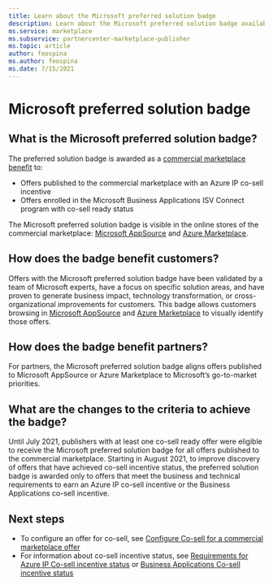```yaml
---
title: Learn about the Microsoft preferred solution badge
description: Learn about the Microsoft preferred solution badge available in Azure Marketplace. 
ms.service: marketplace 
ms.subservice: partnercenter-marketplace-publisher
ms.topic: article
author: feospina
ms.author: feospina
ms.date: 7/15/2021
---
```


# Microsoft preferred solution badge

## What is the Microsoft preferred solution badge?

The preferred solution badge is awarded as a [commercial marketplace benefit](/azure/marketplace/co-sell-overview) to:

- Offers published to the commercial marketplace with an Azure IP co-sell incentive
- Offers enrolled in the Microsoft Business Applications ISV Connect program with co-sell ready status

The Microsoft preferred solution badge is visible in the online stores of the commercial marketplace: [Microsoft AppSource](https://appsource.microsoft.com/en-us/home) and [Azure Marketplace](https://azuremarketplace.microsoft.com/en-us/home).

## How does the badge benefit customers?

Offers with the Microsoft preferred solution badge have been validated by a team of Microsoft experts, have a focus on specific solution areas, and have proven to generate business impact, technology transformation, or cross-organizational improvements for customers. This badge allows customers browsing in [Microsoft AppSource](https://appsource.microsoft.com/en-us/home) and [Azure Marketplace](https://azuremarketplace.microsoft.com/en-us/home) to visually identify those offers.

## How does the badge benefit partners?

For partners, the Microsoft preferred solution badge aligns offers published to Microsoft AppSource or Azure Marketplace to Microsoft’s go-to-market priorities.

## What are the changes to the criteria to achieve the badge?

Until July 2021, publishers with at least one co-sell ready offer were eligible to receive the Microsoft preferred solution badge for all offers published to the commercial marketplace. Starting in August 2021, to improve discovery of offers that have achieved co-sell incentive status, the preferred solution badge is awarded only to offers that meet the business and technical requirements to earn an Azure IP co-sell incentive or the Business Applications co-sell incentive.  

## Next steps

- To configure an offer for co-sell, see [Configure Co-sell for a commercial marketplace offer](/azure/marketplace/co-sell-configure)
- For information about co-sell incentive status, see [Requirements for Azure IP Co-sell incentive status](/azure/marketplace/co-sell-requirements) or [Business Applications Co-sell incentive status](/azure/marketplace/co-sell-requirements)
